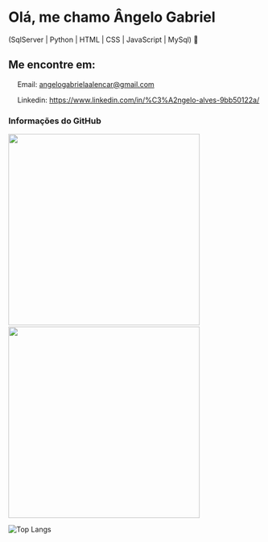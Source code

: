 # Olá, me chamo Ângelo Gabriel
(SqlServer | Python | HTML | CSS | JavaScript | MySql) 🚀

## Me encontre em:

<img src="https://raw.githubusercontent.com/FortAwesome/Font-Awesome/6.x/svgs/regular/envelope.svg" width="14" fiil=transparent> Email: angelogabrielaalencar@gmail.com

<img src="https://raw.githubusercontent.com/FortAwesome/Font-Awesome/6.x/svgs/brands/linkedin.svg" width="14" fiil=transparent> Linkedin: https://www.linkedin.com/in/%C3%A2ngelo-alves-9bb50122a/ 

### Informações do GitHub

<img src="https://github-readme-stats.vercel.app/api?username=AangeloGabriel&theme=transparent&count_private=false&show_icons=true&locale=pt-BR&title_color=8F979C&text_color=8F979C&icon_color=8F979C&hide_border=true&count_private=true" width="380" /><span>&nbsp;&nbsp;&nbsp;</span><img src="https://github-readme-streak-stats.herokuapp.com?user=AangeloGabriel&theme=transparent&locale=pt_BR&date_format=j%2Fn%5B%2FY%5D&card_width=467&hide_border=true&stroke=8F979C&ring=8F979C&fire=8F979C&currStreakNum=8F979C&sideNums=8F979C&currStreakLabel=8F979C&sideLabels=8F979C&dates=8F979C" width="380" />
<br>


![Top Langs](https://github-readme-stats.vercel.app/api/top-langs/?username=AangeloGabriel&layout=compact&langs_count=7&theme=transparent&count_private=false&show_icons=true&locale=pt-BR&title_color=8F979C&text_color=8F979C&icon_color=8F979C&hide_border=true&count_private=true)
